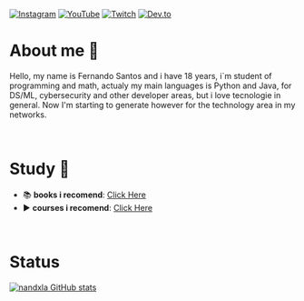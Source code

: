 [![Instagram](https://img.shields.io/badge/Instagram-E4405F?style=for-the-badge&logo=instagram&logoColor=white)](https://instagram.com/nandxla)
[![YouTube](https://img.shields.io/badge/YouTube-FF0000?style=for-the-badge&logo=youtube&logoColor=white)](https://www.youtube.com/channel/UC8pmQf4PfGaPIH7BkOCAOwA)
[![Twitch](https://img.shields.io/badge/Twitch-9146FF?style=for-the-badge&logo=twitch&logoColor=white)](https://twitch.tv/nandxla)
[![Dev.to](https://img.shields.io/badge/dev.to-0A0A0A?style=for-the-badge&logo=dev.to&logoColor=white)](https://dev.to/nandxla)

# About me 👋 
Hello, my name is Fernando Santos and i have 18 years, i`m student of programming and math, actualy my main languages is Python and Java, for DS/ML, cybersecurity and other developer areas, but i love tecnologie in general. Now I'm starting to generate however for the technology area in my networks.

<br>

# Study 🔗
- 📚 <b>books i recomend</b>: <a href="pages/livros.md">Click Here</a>
- ▶️ <b>courses i recomend</b>: <a href="pages/cursos.md">Click Here</a>


<br>

# Status
[![nandxla GitHub stats](https://github-readme-stats.vercel.app/api?username=nandxla&theme=radical)](https://github.com/anuraghazra/github-readme-stats)
